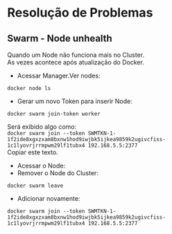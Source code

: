 # Resolução de Problemas


## Swarm - Node unhealth

Quando um Node não funciona mais no Cluster.\
As vezes acontece após atualização do Docker.

- Acessar Manager.Ver nodes:
```
docker node ls
```

- Gerar um novo Token para inserir Node:
```
docker swarm join-token worker
```

Será exibido algo como: \
`docker swarm join --token SWMTKN-1-1f2ide8xgxzxam8bxnw1hod9iwjbk5ijkea9859k2ugivcfiss-1c1lyovrjrrmpwm29lf1tubx4 192.168.5.5:2377`\
Copiar  este texto.

- Acessar o Node:
- Remover o Node do Cluster:
```
docker swarm leave
```
- Adicionar novamente:
```
docker swarm join --token SWMTKN-1-1f2ide8xgxzxam8bxnw1hod9iwjbk5ijkea9859k2ugivcfiss-1c1lyovrjrrmpwm29lf1tubx4 192.168.5.5:2377
```